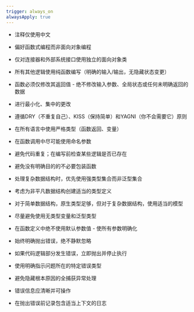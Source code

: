 ```yaml
---
trigger: always_on
alwaysApply: true
---
```


- 注释仅使用中文
- 偏好函数式编程而非面向对象编程
- 仅对连接器和外部系统接口使用独立的面向对象类
- 所有其他逻辑使用纯函数编写（明确的输入/输出，无隐藏状态变更）
- 函数必须仅修改其返回值 - 绝不修改输入参数、全局状态或任何未明确返回的数据
- 进行最小化、集中的更改
- 遵循DRY（不重复自己）、KISS（保持简单）和YAGNI（你不会需要它）原则
- 在所有语言中使用严格类型（函数返回、变量）
- 在函数调用中尽可能使用命名参数
- 避免代码重复；在编写前检查某些逻辑是否已存在
- 避免没有明确目的的不必要包装函数
- 处理复杂数据结构时，优先使用强类型集合而非泛型集合
- 考虑为非平凡数据结构创建适当的类型定义
- 对于简单数据结构，原生类型足够，但对于复杂数据结构，使用适当的模型
- 尽量避免使用无类型变量和泛型类型
- 在函数定义中绝不使用默认参数值 - 使所有参数明确化


- 始终明确抛出错误，绝不静默忽略
- 如果代码逻辑部分发生错误，立即抛出并停止执行
- 使用明确指示问题所在的特定错误类型
- 避免隐藏根本原因的全捕获异常处理
- 错误信息应清晰并可操作
- 在抛出错误前记录包含适当上下文的日志

